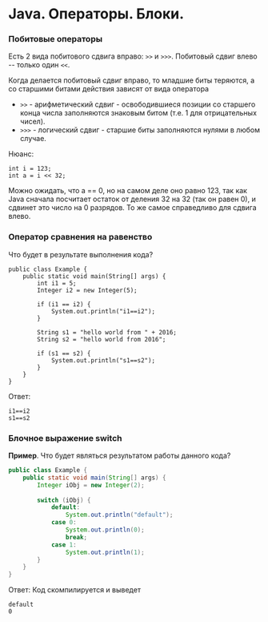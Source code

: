 ﻿# Java. Операторы. Блоки.

### Побитовые операторы

Есть 2 вида побитового сдвига вправо: `>>` и `>>>`. Побитовый сдвиг влево -- только один `<<`.

Когда делается побитовый сдвиг вправо, то младшие биты теряются, а со старшими битами действия зависят от вида оператора
* `>>` - арифметический сдвиг - освободившиеся позиции со старшего конца числа заполняются знаковым битом (т.е. 1 для отрицательных чисел).
* `>>>` - логический сдвиг - старшие биты заполняются нулями в любом случае.

Нюанс:

```
int i = 123;
int a = i << 32;
```

Можно ожидать, что a == 0, но на самом деле оно равно 123, так как Java сначала посчитает остаток от деления 32 на 32 (так он равен 0), и сдвинет это число на 0 разрядов. То же самое справедливо для сдвига влево.


### Оператор сравнения на равенство

Что будет в результате выполнения кода?

```
public class Example {
    public static void main(String[] args) {
        int i1 = 5;
        Integer i2 = new Integer(5);
		
        if (i1 == i2) {
            System.out.println("i1==i2");
        }

        String s1 = "hello world from " + 2016;
        String s2 = "hello world from 2016";

        if (s1 == s2) {
            System.out.println("s1==s2");
        }
    }
}
```

Ответ:

```
i1==i2
s1==s2
```

### Блочное выражение switch

__Пример__. Что будет являться результатом работы данного кода?

```java
public class Example {
    public static void main(String[] args) {
        Integer iObj = new Integer(2);
		
        switch (iObj) {
            default:
                System.out.println("default");
            case 0:
                System.out.println(0);
                break;
            case 1:
                System.out.println(1);    
		}
    }
}
```
Ответ: Код скомпилируется и выведет
```
default
0
```